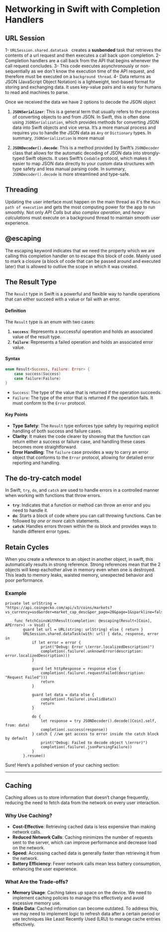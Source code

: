 # Networking in Swift with Completion Handlers

## URL Session
1- ```URLSession.shared.datatask ``` creates a **susbended** task that retrieves the contents of a url request and then executes a call back upon completion.
2- Completion handlers are a call back from the API that begins whenever the call request concludes.
3- This code executes asynchronously or non-sequentially as we don't know the execution time of the API request, and therefore must be executed on a `background thread`.
4- Data returns as JSON (JavaScript Object Notation) is a lightweight, text-based format for storing and exchanging data. 
It uses key-value pairs and is easy for humans to read and machines to parse.

Once we received the data we have 2 options to decode the JSON object 
1. **`JSONSerializer`**: This is a general term that usually refers to the process of converting objects to and from JSON. In Swift, this is often done using `JSONSerialization`, which provides methods for converting JSON data into Swift objects and vice versa. It’s a more manual process and requires you to handle the JSON data as `Any` or `Dictionary` types. In summary, `JSONSerialization` is more manual

2. **`JSONDecoder().decode`**: This is a method provided by Swift’s `JSONDecoder` class that allows for the automatic decoding of JSON data into strongly-typed Swift objects. It uses Swift’s `Codable` protocol, which makes it easier to map JSON data directly to your custom data structures with type safety and less manual parsing code. In summary, `JSONDecoder().decode` is more streamlined and type-safe.

## Threading
Updating the user interface must happen on the main thread as it's the `Main path of execution` and gets the most computing power for the app to run smoothly. Not only *API Calls* but also *complex operation*, and *heavy calculations* must execute on a background thread to maintain smooth user experience.

## @escaping 
The escaping keyword indicates that we need the property which we are calling this completion handler on to escape this block of code. 
Mainly used to mark a closure (a block of code that can be passed around and executed later) that is allowed to outlive the scope in which it was created.

## The Result Type

The `Result` type in Swift is a powerful and flexible way to handle operations that can either succeed with a value or fail with an error. 

#### Definition

The `Result` type is an enum with two cases:

1. **`success`**: Represents a successful operation and holds an associated value of the result type.
2. **`failure`**: Represents a failed operation and holds an associated error value.


#### Syntax

```swift
enum Result<Success, Failure: Error> {
    case success(Success)
    case failure(Failure)
}
```

- `Success`: The type of the value that is returned if the operation succeeds.
- `Failure`: The type of the error that is returned if the operation fails. It must conform to the `Error` protocol.

#### Key Points

- **Type Safety**: The `Result` type enforces type safety by requiring explicit handling of both success and failure cases.
- **Clarity**: It makes the code clearer by showing that the function can return either a success or failure case, and handling these cases becomes more straightforward.
- **Error Handling**: The `failure` case provides a way to carry an error object that conforms to the `Error` protocol, allowing for detailed error reporting and handling.

## The do-try-catch model

In Swift, `try`, `do`, and `catch` are used to handle errors in a controlled manner when working with functions that throw errors. 

- **`try`**: Indicates that a function or method can throw an error and you need to handle it.
- **`do`**: Starts a block of code where you can call throwing functions. Can be followed by *one or more* catch statements.
- **`catch`**: Handles errors thrown within the `do` block and provides ways to handle different error types.

## Retain Cycles

When you create a reference to an object in another object, in swift, this automatically results in strong reference.
Strong references mean that the 2 objects will keep eachother alive in memory even when one is destroyed. 
This leads to memory leaks, waisted memory, unexpected behavior and poor performance.

### Example 

```
private let urlString = "https://api.coingecko.com/api/v3/coins/markets?vs_currency=usd&order=market_cap_desc&per_page=20&page=1&sparkline=false&price_change_percentage=24h&locale=en"
    
    func fetchCoinsWithResult(completion: @escaping(Result<[Coin], APError>) -> Void) {
        guard let url = URL(string: urlString) else { return }
        URLSession.shared.dataTask(with: url) { data, response, error in
            if let error = error {
                print("Debug: Error \(error.localizedDescription)")
                completion(.failure(.unknownError(description: error.localizedDescription)))
            }
            
            guard let httpResponse = response else {
                completion(.failure(.requestFailed(description: "Request Failed")))
                return
            }

            guard let data = data else {
                completion(.failure(.invalidData))
                return
            }
            
            do {
                let response = try JSONDecoder().decode([Coin].self, from: data)
                completion(.success(response))
            } catch { //we get access to error inside the catch block by default
                print("Debug: Failed to decode object \(error)")
                completion(.failure(.jsonParsingFailure))
            }
        }.resume()
```

Sure! Here’s a polished version of your caching section:

---

## Caching

Caching allows us to store information that doesn’t change frequently, reducing the need to fetch data from the network on every user interaction. 

### Why Use Caching?
- **Cost-Effective**: Retrieving cached data is less expensive than making network calls.
- **Reduced Network Calls**: Caching minimizes the number of requests sent to the server, which can improve performance and decrease load on the network.
- **Speed**: Accessing cached data is generally faster than retrieving it from the network.
- **Battery Efficiency**: Fewer network calls mean less battery consumption, enhancing the user experience.

### What Are the Trade-offs?
- **Memory Usage**: Caching takes up space on the device. We need to implement caching policies to manage this effectively and avoid excessive memory use.
- **Stale Data**: Cached information can become outdated. To address this, we may need to implement logic to refresh data after a certain period or use techniques like Least Recently Used (LRU) to manage cache entries effectively.
